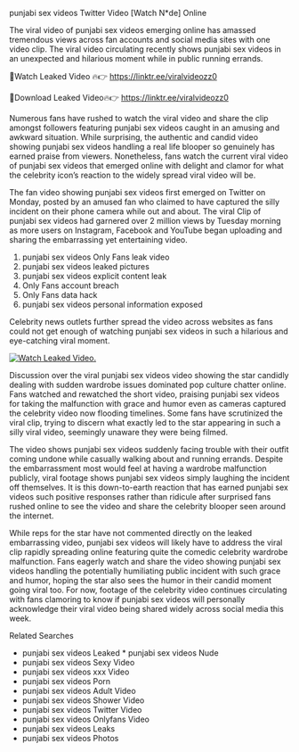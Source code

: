 ﻿punjabi sex videos Twitter Video [Watch N*de] Online

The viral video of ﻿punjabi sex videos emerging online has amassed tremendous views across fan accounts and social media sites with one video clip. The viral video circulating recently shows ﻿punjabi sex videos in an unexpected and hilarious moment while in public running errands. 

🔴Watch Leaked Video 🔥👉  https://linktr.ee/viralvideozz0 

🔴Download Leaked Video🔥👉  https://linktr.ee/viralvideozz0 

Numerous fans have rushed to watch the viral video and share the clip amongst followers featuring ﻿punjabi sex videos caught in an amusing and awkward situation. While surprising, the authentic and candid video showing ﻿punjabi sex videos handling a real life blooper so genuinely has earned praise from viewers. Nonetheless, fans watch the current viral video of ﻿punjabi sex videos that emerged online with delight and clamor for what the celebrity icon’s reaction to the widely spread viral video will be.

The fan video showing ﻿punjabi sex videos first emerged on Twitter on Monday, posted by an amused fan who claimed to have captured the silly incident on their phone camera while out and about. The viral Clip of ﻿punjabi sex videos had garnered over 2 million views by Tuesday morning as more users on Instagram, Facebook and YouTube began uploading and sharing the embarrassing yet entertaining video. 

1. ﻿punjabi sex videos Only Fans leak video
2. ﻿punjabi sex videos leaked pictures
3. ﻿punjabi sex videos explicit content leak
4. Only Fans account breach
5. Only Fans data hack
6. ﻿punjabi sex videos personal information exposed

Celebrity news outlets further spread the video across websites as fans could not get enough of watching ﻿punjabi sex videos in such a hilarious and eye-catching viral moment. 

[![Watch Leaked Video.](https://miro.medium.com/v2/resize:fit:828/format:webp/1*cilzJN44JGOrTw9NJCrNHA.gif "Watch Leaked Video")](https://linktr.ee/viralvideozz0)

Discussion over the viral ﻿punjabi sex videos video showing the star candidly dealing with sudden wardrobe issues dominated pop culture chatter online. Fans watched and rewatched the short video, praising ﻿punjabi sex videos for taking the malfunction with grace and humor even as cameras captured the celebrity video now flooding timelines. Some fans have scrutinized the viral clip, trying to discern what exactly led to the star appearing in such a silly viral video, seemingly unaware they were being filmed.

The video shows ﻿punjabi sex videos suddenly facing trouble with their outfit coming undone while casually walking about and running errands. Despite the embarrassment most would feel at having a wardrobe malfunction publicly, viral footage shows ﻿punjabi sex videos simply laughing the incident off themselves. It is this down-to-earth reaction that has earned ﻿punjabi sex videos such positive responses rather than ridicule after surprised fans rushed online to see the video and share the celebrity blooper seen around the internet.  

While reps for the star have not commented directly on the leaked embarrassing video, ﻿punjabi sex videos will likely have to address the viral clip rapidly spreading online featuring quite the comedic celebrity wardrobe malfunction. Fans eagerly watch and share the video showing ﻿punjabi sex videos handling the potentially humiliating public incident with such grace and humor, hoping the star also sees the humor in their candid moment going viral too. For now, footage of the celebrity video continues circulating with fans clamoring to know if ﻿punjabi sex videos will personally acknowledge their viral video being shared widely across social media this week.

Related Searches
* ﻿punjabi sex videos Leaked
﻿* punjabi sex videos Nude
* ﻿punjabi sex videos Sexy Video
* ﻿punjabi sex videos xxx Video
* ﻿punjabi sex videos Porn
* ﻿punjabi sex videos Adult Video
* ﻿punjabi sex videos Shower Video
* ﻿punjabi sex videos Twitter Video
* ﻿punjabi sex videos Onlyfans Video
* ﻿punjabi sex videos Leaks
* ﻿punjabi sex videos Photos